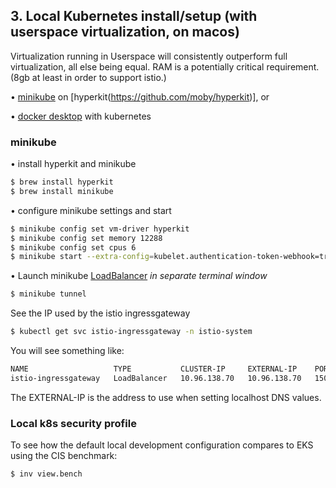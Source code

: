 ## 3. Local Kubernetes install/setup (with userspace virtualization, on macos) 

Virtualization running in Userspace will consistently outperform full virtualization, all else being equal. RAM is a potentially critical requirement. (8gb at least in order to support istio.)  

• [minikube](https://minikube.sigs.k8s.io) on [hyperkit(https://github.com/moby/hyperkit)], or  

• [docker desktop](https://www.docker.com/products/docker-desktop) with kubernetes  


### minikube

• install hyperkit and minikube  

```bash
$ brew install hyperkit
$ brew install minikube
```

• configure minikube settings and start  

```bash
$ minikube config set vm-driver hyperkit
$ minikube config set memory 12288
$ minikube config set cpus 6
$ minikube start --extra-config=kubelet.authentication-token-webhook=true --extra-config=kubelet.authorization-mode=Webhook --extra-config=scheduler.address=0.0.0.0 --extra-config=controller-manager.address=0.0.0.0
```

• Launch minikube [LoadBalancer](https://minikube.sigs.k8s.io/docs/tasks/loadbalancer/#using-minikube-tunnel) *in separate terminal window*  

```bash
$ minikube tunnel
```

See the IP used by the istio ingressgateway  
```bash
$ kubectl get svc istio-ingressgateway -n istio-system
```

You will see something like:  
```bash
NAME                   TYPE           CLUSTER-IP     EXTERNAL-IP    PORT(S)                                                                      AGE
istio-ingressgateway   LoadBalancer   10.96.138.70   10.96.138.70   15021:32452/TCP,80:30496/TCP,443:31765/TCP,15012:31912/TCP,15443:32267/TCP   19m
```

The EXTERNAL-IP is the address to use when setting localhost DNS values.  

### Local k8s security profile

To see how the default local development configuration compares to EKS using the CIS benchmark:  
```bash
$ inv view.bench
```
